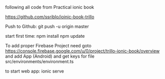 following all code from Practical ionic book


https://github.com/ssriblo/ioinic-book-trillo

Push to Github:
git push -u origin master

start first time:
npm install
npm update

To add proper Firebase Project need goto 
https://console.firebase.google.com/u/0/project/trillo-ionic-book/overview
and add App (Android) and get keys for file 
src/environments/environment.ts

to start web app:
ionic serve

